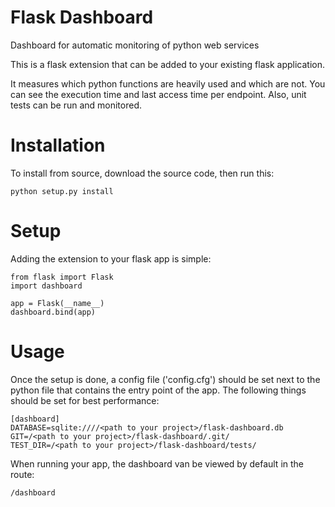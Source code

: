 # Flask Dashboard
Dashboard for automatic monitoring of python web services

This is a flask extension that can be added to your existing flask application.

It measures which python functions are heavily used and which are not. 
You can see the execution time and last access time per endpoint.
Also, unit tests can be run and monitored.

Installation
============
To install from source, download the source code, then run this:

    python setup.py install
    
Setup
=====
Adding the extension to your flask app is simple:

    from flask import Flask
    import dashboard

    app = Flask(__name__)
    dashboard.bind(app)
    
Usage
=====
Once the setup is done, a config file ('config.cfg') should be set next to the python file that contains the entry point of the app.
The following things should be set for best performance:

    [dashboard]
    DATABASE=sqlite:////<path to your project>/flask-dashboard.db
    GIT=/<path to your project>/flask-dashboard/.git/
    TEST_DIR=/<path to your project>/flask-dashboard/tests/

When running your app, the dashboard van be viewed by default in the route:

    /dashboard
